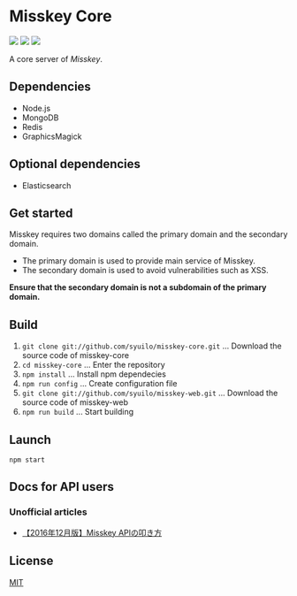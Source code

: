 # Misskey Core

[![][travis-badge]][travis-link]
[![][dependencies-badge]][dependencies-link]
[![][mit-badge]][mit]

A core server of *Misskey*.

## Dependencies
* Node.js
* MongoDB
* Redis
* GraphicsMagick

## Optional dependencies
* Elasticsearch

## Get started
Misskey requires two domains called the primary domain and the secondary domain.

* The primary domain is used to provide main service of Misskey.
* The secondary domain is used to avoid vulnerabilities such as XSS.

**Ensure that the secondary domain is not a subdomain of the primary domain.**

## Build
1. `git clone git://github.com/syuilo/misskey-core.git` ... Download the source code of misskey-core
2. `cd misskey-core` ... Enter the repository
3. `npm install` ... Install npm dependecies
4. `npm run config` ... Create configuration file
5. `git clone git://github.com/syuilo/misskey-web.git` ... Download the source code of misskey-web
6. `npm run build` ... Start building

## Launch
`npm start`

## Docs for API users
### Unofficial articles
* [【2016年12月版】Misskey APIの叩き方](http://blog.surume.tk/misskey-api-call-2016-12/)

## License
[MIT](LICENSE)

[mit]:                http://opensource.org/licenses/MIT
[mit-badge]:          https://img.shields.io/badge/license-MIT-444444.svg?style=flat-square
[travis-link]:        https://travis-ci.org/syuilo/misskey-core
[travis-badge]:       http://img.shields.io/travis/syuilo/misskey-core.svg?style=flat-square
[dependencies-link]:  https://gemnasium.com/syuilo/misskey-core
[dependencies-badge]: https://img.shields.io/gemnasium/syuilo/misskey-core.svg?style=flat-square
